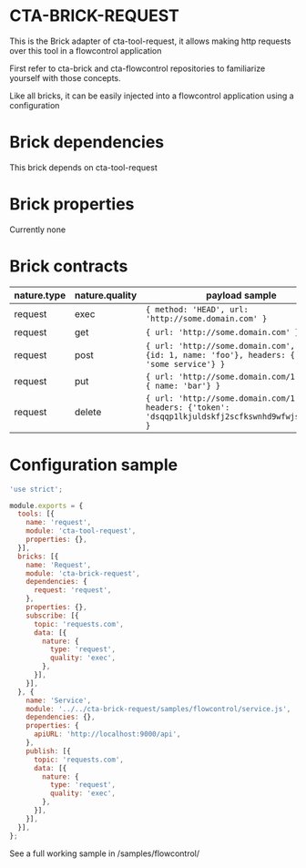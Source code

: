 CTA-BRICK-REQUEST
=================

This is the Brick adapter of cta-tool-request, it allows making http requests over this tool in a flowcontrol application 

First refer to cta-brick and cta-flowcontrol repositories to familiarize yourself with those concepts.

Like all bricks, it can be easily injected into a flowcontrol application using a configuration

# Brick dependencies

This brick depends on cta-tool-request

# Brick properties

Currently none

# Brick contracts

| nature.type | nature.quality | payload sample
| --- | --- | ---
| request | exec | ````{ method: 'HEAD', url: 'http://some.domain.com' }````
| request | get | ````{ url: 'http://some.domain.com' }````
| request | post | ````{ url: 'http://some.domain.com', body: {id: 1, name: 'foo'}, headers: {'x-from': 'some service'} }````
| request | put | ````{ url: 'http://some.domain.com/1', body: { name: 'bar'} }````
| request | delete | ````{ url: 'http://some.domain.com/1', headers: {'token': 'dsqqp1lkjuldskfj2scfkswnhd9wfwjswjhn9g'} }````

# Configuration sample

````javascript
'use strict';

module.exports = {
  tools: [{
    name: 'request',
    module: 'cta-tool-request',
    properties: {},
  }],
  bricks: [{
    name: 'Request',
    module: 'cta-brick-request',
    dependencies: {
      request: 'request',
    },
    properties: {},
    subscribe: [{
      topic: 'requests.com',
      data: [{
        nature: {
          type: 'request',
          quality: 'exec',
        },
      }],
    }],
  }, {
    name: 'Service',
    module: '../../cta-brick-request/samples/flowcontrol/service.js',
    dependencies: {},
    properties: {
      apiURL: 'http://localhost:9000/api',
    },
    publish: [{
      topic: 'requests.com',
      data: [{
        nature: {
          type: 'request',
          quality: 'exec',
        },
      }],
    }],
  }],
};
````

See a full working sample in /samples/flowcontrol/

